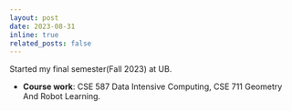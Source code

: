 ```yaml
---
layout: post
date: 2023-08-31
inline: true
related_posts: false
---
```


Started my final semester(Fall 2023) at UB.
<br>

- **Course work**: CSE 587 Data Intensive Computing, CSE 711 Geometry And Robot Learning.
